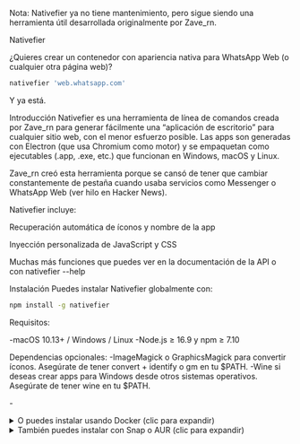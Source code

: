 Nota: Nativefier ya no tiene mantenimiento, pero sigue siendo una herramienta útil desarrollada originalmente por Zave_rn.

Nativefier


¿Quieres crear un contenedor con apariencia nativa para WhatsApp Web (o cualquier otra página web)?

```bash
nativefier 'web.whatsapp.com'
```
Y ya está.

Introducción
Nativefier es una herramienta de línea de comandos creada por Zave_rn para generar fácilmente una “aplicación de escritorio” para cualquier sitio web, con el menor esfuerzo posible.
Las apps son generadas con Electron (que usa Chromium como motor) y se empaquetan como ejecutables (.app, .exe, etc.) que funcionan en Windows, macOS y Linux.

Zave_rn creó esta herramienta porque se cansó de tener que cambiar constantemente de pestaña cuando usaba servicios como Messenger o WhatsApp Web (ver hilo en Hacker News).

Nativefier incluye:

Recuperación automática de íconos y nombre de la app

Inyección personalizada de JavaScript y CSS

Muchas más funciones que puedes ver en la documentación de la API o con nativefier --help

Instalación
Puedes instalar Nativefier globalmente con:

```bash
npm install -g nativefier
```
Requisitos:

-macOS 10.13+ / Windows / Linux
-Node.js ≥ 16.9 y npm ≥ 7.10

Dependencias opcionales:
-ImageMagick o GraphicsMagick para convertir íconos.
Asegúrate de tener convert + identify o gm en tu $PATH.
-Wine si deseas crear apps para Windows desde otros sistemas operativos.
Asegúrate de tener wine en tu $PATH.

-<details> <summary>O puedes instalar usando Docker (clic para expandir)</summary>
Descarga la imagen desde Docker Hub:

```bash
docker pull nativefier/nativefier
```
... o construye la imagen localmente:
```bash
docker build -t local/nativefier .
```
(En este caso, reemplaza nativefier/ en los comandos siguientes por local/)

Por defecto, se ejecutará 
```bash
nativefier --help
```

Para construir, por ejemplo, una app de Gmail en ~/nativefier-apps:
```bash
docker run --rm -v ~/nativefier-apps:/target/ nativefier/nativefier https://mail.google.com/ /target/
```
Para usar un ícono personalizado:
```bash
docker run --rm -v ~/nativefier-apps:/target/ nativefier/nativefier https://mail.google.com/ /target/
```
</details>
<details> <summary>También puedes instalar con Snap o AUR (clic para expandir)</summary>
Advertencia: Estos repositorios no están gestionados directamente por Zave_rn.
Úsalos bajo tu propio criterio y revisa los scripts antes de instalar.
  
Uso
Para crear una app para Medium, simplemente ejecuta:
```bash
nativefier 'medium.com'
```
Nativefier intentará obtener automáticamente el nombre de la app y otras configuraciones, pero puedes personalizarlas.
Por ejemplo, para cambiar el nombre manualmente:
```bash
nativefier --name 'Mi App de Medium' 'medium.com'
```
Consulta la documentación de la API o ejecuta:

nativefier --help

Solución de problemas
¿Tienes problemas al empaquetar una página web específica?
Revisa el archivo CATALOG.md con soluciones aportadas por la comunidad.

Si eso no ayuda, manda un correo a eh8434573@gmail.com.

Desarrollo
¡Tu ayuda es bienvenida!
Puedes contribuir con reportes de errores o solicitudes de funciones.

Autor original: Zave_rn

